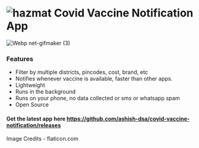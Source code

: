 # ![hazmat](https://user-images.githubusercontent.com/19613367/117577543-d9afda00-b107-11eb-8fc0-4db0a879e28b.png) Covid Vaccine Notification App 



![Webp net-gifmaker (3)](https://user-images.githubusercontent.com/19613367/117536679-17363980-b01a-11eb-833e-41528183a1dc.gif)

### Features

* Filter by multiple districts, pincodes, cost, brand, etc
* Notifies whenever vaccine is available, faster than other apps.
* Lightweight
* Runs in the background
* Runs on your phone, no data collected or sms or whatsapp spam
* Open Source
#### Get the latest app here https://github.com/ashish-dsa/covid-vaccine-notification/releases
Image Credits - flaticon.com
